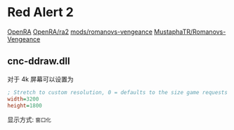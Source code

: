 # Red Alert 2

[OpenRA](https://github.com/OpenRA/OpenRA)
[OpenRA/ra2](https://github.com/OpenRA/ra2/wiki)
[mods/romanovs-vengeance](https://www.moddb.com/mods/romanovs-vengeance)
[MustaphaTR/Romanovs-Vengeance](https://github.com/MustaphaTR/Romanovs-Vengeance)

## cnc-ddraw.dll

对于 4k 屏幕可以设置为

```ini
; Stretch to custom resolution, 0 = defaults to the size game requests
width=3200
height=1800
```

显示方式: `窗口化`
